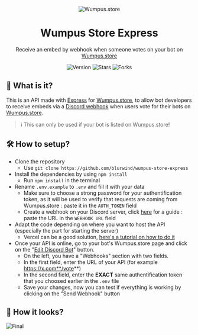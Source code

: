 <p align="center">
  <img src="https://github.com/blurwind/wumpus-store-express/assets/96443442/bdf3f824-58b1-4fbb-b934-684c32a4c36e" alt="Wumpus.store">
</p>

<h1 align="center">Wumpus Store Express</h1>

<p align="center">Receive an embed by webhook when someone votes on your bot on <a href="https://wumpus.store">Wumpus.store</a></p>

<p align="center">
  <img src="https://img.shields.io/badge/version-1.0.0-blue" alt="Version">
  <img src="https://img.shields.io/github/stars/blurwind/wumpus-store-express" alt="Stars">
  <img src="https://img.shields.io/github/forks/blurwind/wumpus-store-express" alt="Forks">
</p>

## 🤔 What is it?
This is an API made with [Express](https://expressjs.com/) for [Wumpus.store](https://wumpus.store), to allow bot developers to receive embeds via a [Discord webhook](https://support.discord.com/hc/en-us/articles/228383668-Intro-to-Webhooks?__cf_chl_tk=ZS.jMt3z7KjacUMOl1Fy2HdD_aHYzRdZLLIAHogiB3w-1708138741-0.0-4434) when users vote for their bots on [Wumpus.store](https://wumpus.store).
<blockquote>
  ℹ️ This can only be used if your bot is listed on Wumpus.store!
</blockquote>

## 🛠️ How to setup?

- Clone the repository
  - Use `git clone https://github.com/blurwind/wumpus-store-express`
- Install the dependencies by using `npm install`
  - Run `npm install` in the terminal
- Rename `.env.example` to `.env` and fill it with your data
  - Make sure to choose a strong password for your authentification token, as it will be used to verify that requests are coming from Wumpus.store : paste it in the `AUTH_TOKEN` field
  - Create a webhook on your Discord server, click [here](https://support.discord.com/hc/en-us/articles/228383668-Intro-to-Webhooks?__cf_chl_tk=ZS.jMt3z7KjacUMOl1Fy2HdD_aHYzRdZLLIAHogiB3w-1708138741-0.0-4434) for a guide : paste the URL in the `WEBHOOK_URL` field
- Adapt the code depending on where you want to host the API (especially  the part for starting the server)
  - Vercel can be a good solution, [here's a tutorial on how to do it](https://www.youtube.com/watch?v=B-T69_VP2Ls)
- Once your API is online, go to your bot's Wumpus.store page and click on the "[Edit Discord Bot](https://wumpus.store/bot/BOT_ID/edit)" button.
  - On the left, you have a "Webhooks" section with two fields.
  - In the first field, enter the URL of your API (for example https://x.com**/vote**)
  - In the second field, enter the **EXACT** same authentification token that you choosed earlier in the `.env` file
  - Save your changes, now you can test if everything is working by clicking on the "Send Webhook" button


## 👀 How it looks?
  <img src="https://cdn.discordapp.com/attachments/1207046683360370730/1208254654279061575/image.png?ex=65e29dd5&is=65d028d5&hm=f2b8bcafc797401d92b447c61049a03c4cb3acd53f5896bf74fdc7597af599ff&" alt="Final">